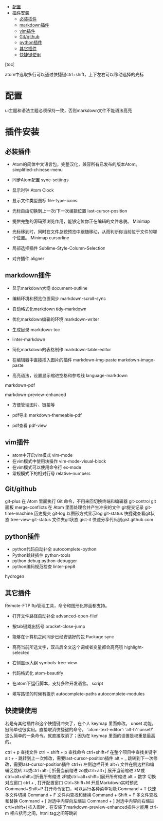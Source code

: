 <!-- TOC depthFrom:1 depthTo:6 withLinks:1 updateOnSave:1 orderedList:0 -->

- [配置](#配置)
- [插件安装](#插件安装)
	- [必装插件](#必装插件)
	- [markdown插件](#markdown插件)
	- [vim插件](#vim插件)
	- [Git/github](#gitgithub)
	- [python插件](#python插件)
	- [其它插件](#其它插件)
	- [快捷键使用](#快捷键使用)

<!-- /TOC -->

[toc]

atom中选取多行可以通过快捷键ctrl+shift，上下左右可以移动选择的光标

# 配置

ui主题和语法主题必须保持一致，否则markdown文件不能语法高亮

# 插件安装
## 必装插件

- Atom的简体中文语言包，完整汉化，兼容所有已发布的版本Atom。
  simplified-chinese-menu

- 同步Atom配置
  sync-settings

- 显示时钟
  Atom Clock

- 显示文件类型图标
  file-type-icons

- 光标自由切换到上一次/下一次编辑位置
  last-cursor-position

- 提供完整的源码预浏览作用，能够定位你正在编辑的文件总貌。
  Minimap

- 光标移到时，同时在文件总貌预览中跟随移动，从而判断你当前位于文件的哪个位置。
  Minimap cursorline

- 局部选择插件
  Sublime-Style-Column-Selection








- 对齐插件
  aligner



## markdown插件

- 显示markdown大纲
  document-outline

- 编辑环境和预览位置同步
  markdown-scroll-sync

- 自动格式化markdown
  tidy-markdown

- 优化markdown编辑的环境
  markdown-writer

- 生成目录
  markdown-toc

-
  linter-markdown

- 简化markdown的表格制作
  markdown-table-editor

- 在编辑器中直接插入图片的插件
  markdown-img-paste
  markdown-image-paste

- 高亮语法，设置显示缩进空格和参考线
  language-markdown

markdown-pdf


markdown-preview-enhanced
- 方便管理图片、链接等


- pdf导出
  markdown-themeable-pdf

- pdf查看
  pdf-view

## vim插件

- atom中开启vim模式
  vim-mode
- 在vim模式中使用块操作
  vim-mode-visual-block
- 在vim模式可以使用命令行
  ex-mode
- 常规模式下的相对行号
  relative-numbers


## Git/github


git-plus 在 Atom 里面执行 Git 命令，不用来回切换终端和编辑器
git-control git面板
merge-conflicts 在 Atom 里面处理合并产生冲突的文件 git提交记录
git-time-machine 历史提交
git-log 以图形方式显示log
git-status 快捷键查看git状态
tree-view-git-status 文件夹git状态
gist-it 快速分享代码到gist.github.com


## python插件

- python代码自动补全
autocomplete-python
- Python跳转插件
python-tools
- python debug
python-debugger
- python编码规范检查
linter-pep8

hydrogen


## 其它插件


Remote-FTP ftp管理工具，命令和图形化界面都支持。
- 打开文件路径自动补全
  advanced-open-filef

- 按tab键跳出括号
  bracket-close-jump

- 能够在计算机之间同步已经安装好的包
  Package sync



- 高亮当前所选文字，双击后全文这个词或者变量都会高亮哦
  highlight-selected

- 右侧显示大纲
  symbols-tree-view

- 代码格式化
  atom-beautify
- 在atom下运行脚本，支持多种开发语言。
  script
- 填写路径的时候有提示
autocomplete-paths
autocomplete-modules


## 快捷键使用

若是有其他插件和这个快捷键冲突了，在个人 keymap 里面修改。
unset 功能，挺简单也很实用。直接取消快捷键的命令。
'atom-text-editor':
    'alt-h':'unset!'
这么简单的一条命令。就直接取消了；因为在 keymap 里面的设置是权重是最高的。

ctrl + p 查找文件
ctrl + shift + p 查找命令
ctrl+shift+f 在整个项目中查找关键字
alt + - 跳转到上一次修改，需要last-cursor-position插件
alt + _ 跳转到下一次修改，需要last-cursor-position插件
ctrl+\ 左侧边栏开关
alt+\  文件在侧边栏和编辑区跳转
zc或ctrl+alt+[ 折叠当前缩进
zo或ctrl+alt+] 展开当前缩进
zM或ctrl+alt+shift+[折叠所有缩进
zR或ctrl+alt+shift+]展开所有缩进
alt + 数字 切换对应窗口
ctrl + , 打开配置窗口
Ctrl+Shift+M    开启Markdown实时预览
Command+Shift+P    打开命令窗口，可以运行各种菜单功能
Command + T    快速多文件切换
Command + F    文件内查找和替换
Command + Shift + F    多文件查找和替换
Command + [    对选中内容向左缩进
Command + ]    对选中内容向右缩进
crtl+shift+i 插入图片，在安装了markdown-preview-enhanced插件才能用
ctrl-m 相应括号之间，html tag之间等跳转
```
